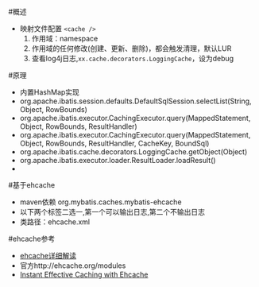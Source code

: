 #概述
- 映射文件配置 `<cache />`
  1. 作用域：namespace
			<mapper namespace="com.jd.erp.seckill.domain.model.SalesKoProduct">
			<cache /> 
  2. 作用域的任何修改(创建、更新、删除)，都会触发清理，默认LUR
  3. 查看log4j日志,`xx.cache.decorators.LoggingCache`，设为debug

#原理
- 内置HashMap实现 
- org.apache.ibatis.session.defaults.DefaultSqlSession.selectList(String, Object, RowBounds)
- org.apache.ibatis.executor.CachingExecutor.query(MappedStatement, Object, RowBounds, ResultHandler)
- org.apache.ibatis.executor.CachingExecutor.query(MappedStatement, Object, RowBounds, ResultHandler, CacheKey, BoundSql)
- org.apache.ibatis.cache.decorators.LoggingCache.getObject(Object)
- org.apache.ibatis.executor.loader.ResultLoader.loadResult()
- 


#基于ehcache
- maven依赖
		org.mybatis.caches.mybatis-ehcache
- 以下两个<cache>标签二选一,第一个可以输出日志,第二个不输出日志
	     <cache type="org.mybatis.caches.ehcache.LoggingEhcache"/>
	     <cache type="org.mybatis.caches.ehcache.EhcacheCache"/> 
- 类路径：ehcache.xml


#ehcache参考
- [ehcache详细解读](http://raychase.iteye.com/blog/1545906)
- 官方http://ehcache.org/modules
- [Instant Effective Caching with Ehcache](https://www.safaribooksonline.com/library/view/instant-effective-caching/9781782160380/)


